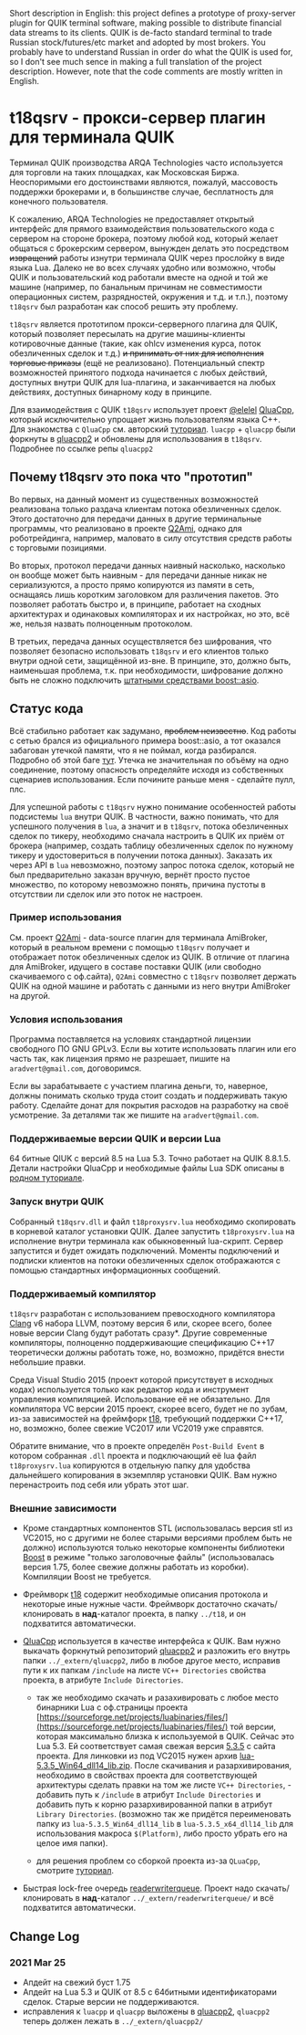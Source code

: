 Short description in English: this project defines a prototype of proxy-server plugin for QUIK terminal software, making possible to distribute financial data streams to its clients. QUIK is de-facto standard terminal to trade Russian stock/futures/etc market and adopted by most brokers. You probably have to understand Russian in order do what the QUIK is used for, so I don't see much sence in making a full translation of the project description. However, note that the code comments are mostly written in English.

# t18qsrv - прокси-сервер плагин для терминала QUIK 

Терминал QUIK производства ARQA Technologies часто используется для торговли на таких площадках, как Московская Биржа. Неоспоримыми его достоинствами являются, пожалуй, массовость поддержки брокерами и, в большинстве случае, бесплатность для конечного пользователя.

К сожалению, ARQA Technologies не предоставляет открытый интерфейс для прямого взаимодействия пользовательского кода с сервером на стороне брокера, поэтому любой код, который желает общаться с брокерским сервером, вынужден делать это посредством ~~извращений~~ работы изнутри терминала QUIK через прослойку в виде языка Lua. Далеко не во всех случаях удобно или возможно, чтобы QUIK и пользовательский код работали вместе на одной и той же машине (например, по банальным причинам не совместимости операционных систем, разрядностей, окружения и т.д. и т.п.), поэтому `t18qsrv` был разработан как способ решить эту проблему.

 `t18qsrv` является прототипом прокси-серверного плагина для QUIK, который позволяет пересылать на другие машины-клиенты котировочные данные (такие, как ohlcv изменения курса, поток обезличенных сделок и т.д.) ~~и принимать от них для исполнения торговые приказы~~ (ещё не реализовано). Потенциальный спектр возможностей принятого подхода начинается с любых действий, доступных внутри QUIK для lua-плагина, и заканчивается на любых действиях, доступных бинарному коду в принципе.

Для взаимодействия с QUIK `t18qsrv` использует проект [@elelel](https://github.com/elelel/) [QluaCpp](https://github.com/elelel/qluacpp), который исключительно упрощает жизнь пользователям языка С++. Для знакомства с `QluaCpp` см. авторский [туториал](https://github.com/elelel/qluacpp-tutorial). `luacpp` + `qluacpp` были форкнуты в [qluacpp2](https://github.com/Arech/qluacpp2) и обновлены для использования в `t18qsrv`. Подробнее по ссылке репы `qluacpp2`

## Почему t18qsrv это пока что "прототип"

Во первых, на данный момент из существенных возможностей реализована только раздача клиентам потока обезличенных сделок. Этого достаточно для передачи данных в другие терминальные программы, что реализовано в проекте [Q2Ami](https://github.com/Arech/Q2Ami),
 однако для роботрейдинга, например, маловато в силу отсутствия средств работы с торговыми позициями.

Во вторых, протокол передачи данных наивный насколько, насколько он вообще может быть наивным - для передачи данные никак не сериализуются, а просто прямо копируются из памяти в сеть, оснащаясь лишь коротким заголовком для различения пакетов. Это позволяет работать быстро и, в принципе, работает на сходных архитектурах и одинаковых компиляторах и их настройках, но это, всё же, нельзя назвать полноценным протоколом.

В третьих, передача данных осуществляется без шифрования, что позволяет безопасно использовать `t18qsrv` и его клиентов только внутри одной сети, защищённой из-вне. В принципе, это, должно быть, наименьшая проблема, т.к. при необходимости, шифрование должно быть не сложно подключить [штатными средствами boost::asio](https://www.boost.org/doc/libs/1_70_0/doc/html/boost_asio/overview/ssl.html).

## Статус кода

Всё стабильно работает как задумано, ~~проблем неизвестно~~. Код работы с сетью брался из официального примера boost::asio, а тот оказался забагован утечкой памяти, что я не поймал, когда разбирался. Подробно об этой баге [тут](https://habr.com/ru/post/471326/). Утечка не значительная по объёму на одно соединение, поэтому опасность определяйте исходя из собственных сценариев использования. Если почините раньше меня - сделайте пулл, плс.

Для успешной работы с `t18qsrv` нужно понимание особенностей работы подсистемы `lua` внутри QUIK. В частности, важно понимать, что для успешного получения в `lua`, а значит и в `t18qsrv`, потока обезличенных сделок по тикеру, необходимо сначала настроить в QUIK их приём от брокера (например, создать таблицу обезличенных сделок по нужному тикеру и удостовериться в получении потока данных). Заказать их через API в `lua` невозможно, поэтому запрос потока сделок, который не был предварительно заказан вручную, вернёт просто пустое множество, по которому невозможно понять, причина пустоты в отсутствии ли сделок или это поток не настроен.

### Пример использования

См. проект [Q2Ami](https://github.com/Arech/Q2Ami) - data-source плагин для терминала AmiBroker, который в реальном времени с помощью `t18qsrv` получает и отображает поток обезличенных сделок из QUIK. В отличие от плагина для AmiBroker, идущего в составе поставки QUIK (или свободно скачиваемого с оф.сайта), `Q2Ami` совместно с `t18qsrv` позволяет держать QUIK на одной машине и работать с данными из него внутри AmiBroker на другой.

### Условия использования

Программа поставляется на условиях стандартной лицензии свободного ПО GNU GPLv3. Если вы хотите использовать плагин или его часть так, как лицензия прямо не разрешает, пишите на `aradvert@gmail.com`, договоримся.

Если вы зарабатываете с участием плагина деньги, то, наверное, должны понимать сколько труда стоит создать и поддерживать такую работу. Сделайте донат для покрытия расходов на разработку на своё усмотрение. За деталями так же пишите на `aradvert@gmail.com`.

### Поддерживаемые версии QUIK и версии Lua

64 битные QIUK с версий 8.5 на Lua 5.3. Точно работает на QUIK 8.8.1.5. Детали настройки QluaCpp и необходимые файлы Lua SDK описаны в [родном туториале](https://github.com/elelel/qluacpp-tutorial/tree/master/basic_tutorial).

### Запуск внутри QUIK

Собранный `t18qsrv.dll` и файл `t18proxysrv.lua` необходимо скопировать в корневой каталог установки QUIK. Далее запустить `t18proxysrv.lua` на исполнение внутри терминала как обыкновенный lua-скрипт. Сервер запустится и будет ожидать подключений. Моменты подключений и подписки клиентов на потоки обезличенных сделок отображаются с помощью стандартных информационных сообщений.

### Поддерживаемый компилятор

`t18qsrv` разработан с использованием превосходного компилятора [Clang](https://clang.llvm.org/) v6 набора LLVM, поэтому версия 6 или, скорее всего, более новые версии Сlang будут работать сразу*. Другие современные компиляторы, полноценно поддерживающие спецификацию С++17 теоретически должны работать тоже, но, возможно, придётся внести небольшие правки.

Среда Visual Studio 2015 (проект которой присутствует в исходных кодах) используется только как редактор кода и инструмент управления компиляцией. Использование её не обязательно. Для компилятора VC версии 2015 проект, скорее всего, будет не по зубам, из-за зависимостей на фреймфорк [t18](https://github.com/Arech/t18), требующий поддержки С++17, но, возможно, более свежие VC2017 или VC2019 уже справятся.

Обратите внимание, что в проекте определён `Post-Build Event` в котором собранная `.dll` проекта и подключающий её lua файл `t18proxysrv.lua` копируются в отдельную папку для удобства дальнейшего копирования в экземпляр установки QUIK. Вам нужно перенастроить под себя или убрать этот шаг.

### Внешние зависимости

- Кроме стандартных компонентов STL (использовалась версия stl из VC2015, но с другими не более старыми версиями проблем быть не должно)  используются только некоторые компоненты библиотеки [Boost](https://www.boost.org/) в режиме "только заголовочные файлы" (использовалась версия 1.75, более свежие должны работать из коробки). Компиляции Boost не требуется.

- Фреймворк [t18](https://github.com/Arech/t18) содержит необходимые описания протокола и некоторые иные нужные части. Фреймворк достаточно скачать/клонировать в __над__-каталог проекта, в папку `../t18`, и он подхватится автоматически.

- [QluaCpp](https://github.com/elelel/qluacpp) используется в качестве интерфейса к QUIK. Вам нужно выкачать форкнутый репозиторий [qluacpp2](https://github.com/Arech/qluacpp2) и разложить его внутрь папки  `../_extern/qluacpp2`, либо в любое другое место, исправив пути к их папкам `/include` на листе `VC++ Directories` свойства проекта, в атрибуте `Include Directories`.

  - так же необходимо скачать и разахивировать с любое место  бинарники Lua c оф.страницы проекта [https://sourceforge.net/projects/luabinaries/files/](https://sourceforge.net/projects/luabinaries/files/) той версии, которая максимально близка к используемой в QUIK. Сейчас это Lua 5.3. Ей соответствует самая свежая версия [5.3.5](https://sourceforge.net/projects/luabinaries/files/5.3.5/Windows%20Libraries/Dynamic/) с сайта проекта. Для линковки из под VC2015 нужен архив [lua-5.3.5_Win64_dll14_lib.zip](https://sourceforge.net/projects/luabinaries/files/5.3.5/Windows%20Libraries/Dynamic/lua-5.3.5_Win64_dll14_lib.zip/download). После скачивания и разархивирования, необходимо в свойствах проекта для соответствующей архитектуры сделать правки на том же листе `VC++ Directories`, - добавить путь к `/include` в атрибут `Include Directories` и добавить путь к корню разархивированной папки в атрибут `Library Directories`. (возможно так же придётся переименовать папку из `lua-5.3.5_Win64_dll14_lib` в `lua-5.3.5_x64_dll14_lib` для использования макроса `$(Platform)`, либо просто убрать его на целое имя папки).

  -  для решения проблем со сборкой проекта из-за `QLuaCpp`, смотрите [туториал](https://github.com/elelel/qluacpp-tutorial/tree/master/basic_tutorial).

- Быстрая lock-free очередь [readerwriterqueue](https://github.com/cameron314/readerwriterqueue). Проект надо скачать/клонировать в __над__-каталог `../_extern/readerwriterqueue/` и всё подхватится автоматически.

## Change Log

### 2021 Mar 25

- Апдейт на свежий буст 1.75
- Апдейт на Lua 5.3 и QUIK от 8.5 с 64битными идентификаторами сделок. Старые версии не поддерживаются.
- исправления к `luacpp` и `qluacpp` выложены в [qluacpp2](https://github.com/Arech/qluacpp2), `qluacpp2` теперь должен лежать в `../_extern/qluacpp2/`